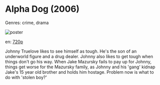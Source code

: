 # Alpha Dog (2006)

Genres: crime, drama

![poster](http://image.tmdb.org/t/p/w500/vyFj7ZFm5AWApNGowpUzoakMuyS.jpg)

en:
  [720p](magnet:?xt=urn:btih:C042DC8D5D3A1F3E6ADCB032CE8604E42B4554AC&tr=udp://glotorrents.pw:6969/announce&tr=udp://tracker.opentrackr.org:1337/announce&tr=udp://torrent.gresille.org:80/announce&tr=udp://tracker.openbittorrent.com:80&tr=udp://tracker.coppersurfer.tk:6969&tr=udp://tracker.leechers-paradise.org:6969&tr=udp://p4p.arenabg.ch:1337&tr=udp://tracker.internetwarriors.net:1337)
  


Johnny Truelove likes to see himself as tough. He's the son of an underworld figure and a drug dealer. Johnny also likes to get tough when things don't go his way. When Jake Mazursky fails to pay up for Johnny, things get worse for the Mazursky family, as Johnny and his 'gang' kidnap Jake's 15 year old brother and holds him hostage. Problem now is what to do with 'stolen boy?'
